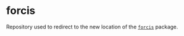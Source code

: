 # forcis

Repository used to redirect to the new location of the [`forcis`](https://docs.ropensci.org/forcis) package.
